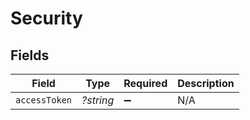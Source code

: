 # Security


## Fields

| Field              | Type               | Required           | Description        |
| ------------------ | ------------------ | ------------------ | ------------------ |
| `accessToken`      | *?string*          | :heavy_minus_sign: | N/A                |